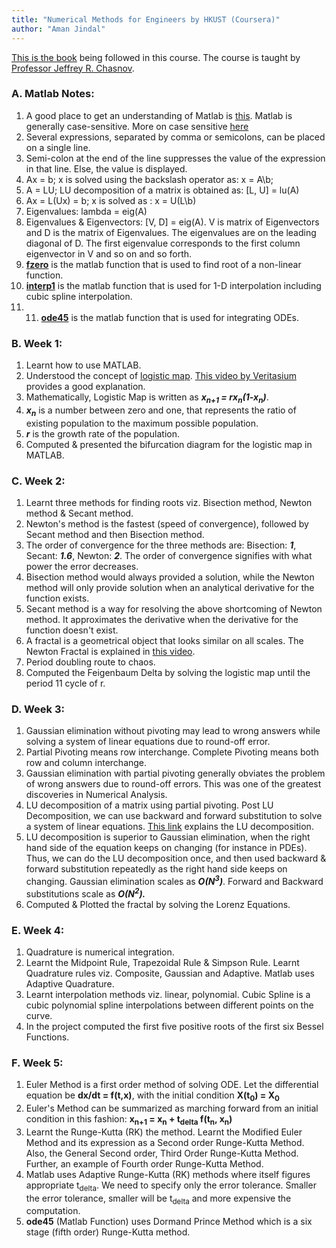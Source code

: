 ```yaml
---
title: "Numerical Methods for Engineers by HKUST (Coursera)"
author: "Aman Jindal"
---
```


<a href='https://www.math.hkust.edu.hk/~machas/numerical-methods-for-engineers.pdf' target="_blank">This is the book</a> being followed in this course. The course is taught by <a href ='https://www.math.hkust.edu.hk/~machas/' target="_blank">Professor Jeffrey R. Chasnov</a>.


### A. Matlab Notes:

1. A good place to get an understanding of Matlab is <a href='http://www.math.ucsd.edu/~bdriver/21d-s99/matlab-primer.html' target="_blank">this</a>. Matlab is generally case-sensitive. More on case sensitive <a href="https://www.mathworks.com/matlabcentral/answers/442925-is-matlab-case-sensitive-in-all-aspects" target="_blank">here</a>
2. Several expressions, separated by comma or semicolons, can be placed on a single line.
3. Semi-colon at the end of the line suppresses the value of the expression in that line. Else, the value is displayed.
4. Ax = b; x is solved using the backslash operator as: x = A\b;
5. A = LU; LU decomposition of a matrix is obtained as: [L, U] = lu(A)
6. Ax = L(Ux) = b; x is solved as : x = U\(L\b)
7. Eigenvalues: lambda = eig(A)
8. Eigenvalues & Eigenvectors: [V, D] = eig(A). V is matrix of Eigenvectors and D is the matrix of Eigenvalues. The eigenvalues are on the leading diagonal of D. The first eigenvalue corresponds to the first column eigenvector in V and so on and so forth.
9. <a href="https://www.mathworks.com/help/matlab/ref/fzero.html" target="_blank">**fzero**</a> is the matlab function that is used to find root of a non-linear function.
10. <a href="https://www.mathworks.com/help/matlab/ref/interp1.html" target="_blank">**interp1**</a> is the matlab function that is used for 1-D interpolation including cubic spline interpolation.
11. 11. <a href="https://in.mathworks.com/help/matlab/ref/ode45.html" target="_blank">**ode45**</a> is the matlab function that is used for integrating ODEs. 

### B. Week 1:

1. Learnt how to use MATLAB. 
2. Understood the concept of <a href="https://en.wikipedia.org/wiki/Logistic_map" target="_blank">logistic map</a>. <a href='https://www.youtube.com/watch?v=ovJcsL7vyrk' target="_blank">This video by Veritasium</a> provides a good explanation. 
3. Mathematically, Logistic Map is written as ***x<sub>n+1</sub> = rx<sub>n</sub>(1-x<sub>n</sub>)***. 
4. ***x<sub>n</sub>*** is a number between zero and one, that represents the ratio of existing population to the maximum possible population.
5. ***r*** is the growth rate of the population.
6. Computed & presented the bifurcation diagram for the logistic map in MATLAB. 


### C. Week 2:

1. Learnt three methods for finding roots viz. Bisection method, Newton method & Secant method.
2. Newton's method is the fastest (speed of convergence), followed by Secant method and then Bisection method. 
3. The order of convergence for the three methods are: Bisection: ***1***, Secant: ***1.6***, Newton: ***2***. The order of convergence signifies with what power the error decreases.
4. Bisection method would always provided a solution, while the Newton method will only provide  solution when an analytical derivative for the function exists. 
5. Secant method is a way for resolving the above shortcoming of Newton method. It approximates the derivative when the derivative for the function doesn't exist.
6. A fractal is a geometrical object that looks similar on all scales. The Newton Fractal is explained in <a href='https://www.youtube.com/watch?v=TOR37v5GV5o' target="_blank">this video</a>.
7. Period doubling route to chaos.
8. Computed the Feigenbaum Delta by solving the logistic map until the period 11 cycle of r. 


### D. Week 3:

1. Gaussian elimination without pivoting may lead to wrong answers while solving a system of linear equations due to round-off error.
2. Partial Pivoting means row interchange. Complete Pivoting means both row and column interchange.
3. Gaussian elimination with partial pivoting generally obviates the problem of wrong answers due to round-off errors. This was one of the greatest discoveries in Numerical Analysis.
4. LU decomposition of a matrix using partial pivoting. Post LU Decomposition, we can use backward and forward substitution to solve a system of linear equations. <a href="https://www.math.ucdavis.edu/~linear/old/notes11.pdf" target="_blank">This link</a> explains the LU decomposition.
5. LU decomposition is superior to Gaussian elimination, when the right hand side of the equation keeps on changing (for instance in PDEs). Thus, we can do the LU decomposition once, and then used backward & forward substitution repeatedly as the right hand side keeps on changing. Gaussian elimination scales as ***O(N<sup>3</sup>)***. Forward and Backward substitutions scale as ***O(N<sup>2</sup>).***  
6. Computed & Plotted the fractal by solving the Lorenz Equations.

### E. Week 4:

1. Quadrature is numerical integration. 
2. Learnt the Midpoint Rule, Trapezoidal Rule & Simpson Rule. Learnt Quadrature rules viz. Composite, Gaussian and Adaptive. Matlab uses Adaptive Quadrature.
3. Learnt interpolation methods viz. linear, polynomial. Cubic Spline is a cubic polynomial spline interpolations between different points on the curve.
4. In the project computed the first five positive roots of the first six Bessel Functions.

### F. Week 5:

1. Euler Method is a first order method of solving ODE. Let the differential equation be **dx/dt = f(t,x)**, with the initial condition **X(t<sub>0</sub>) = X<sub>0</sub>**
2. Euler's Method can be summarized as marching forward from an initial condition in this fashion: **x<sub>n+1</sub> = x<sub>n</sub> + t<sub>delta</sub> f(t<sub>n</sub>, x<sub>n</sub>)**
3. Learnt the Runge-Kutta (RK) the method. Learnt the Modified Euler Method and its expression as a Second order Runge-Kutta Method. Also, the General Second order, Third Order Runge-Kutta Method. Further, an example of Fourth order Runge-Kutta Method. 
4. Matlab uses Adaptive Runge-Kutta (RK) methods where itself figures appropriate t<sub>delta</sub>. We need to specify only the error tolerance. Smaller the error tolerance, smaller will be t<sub>delta</sub> and more expensive the computation.
5. **ode45** (Matlab Function) uses Dormand Prince Method which is a six stage (fifth order) Runge-Kutta method.